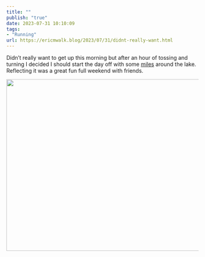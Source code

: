 ```yaml
---
title: ""
publish: "true"
date: 2023-07-31 10:10:09
tags:
- "Running"
url: https://ericmwalk.blog/2023/07/31/didnt-really-want.html
---
```

Didn’t really want to get up this morning but after an hour of tossing and turning I decided I should start the day off with some [miles](https://strava.com/activities/9555629554) around the lake. Reflecting it was a great fun full weekend with friends.



<img src="uploads/2023/6713bf220f.jpg" width="600" height="450" alt="">